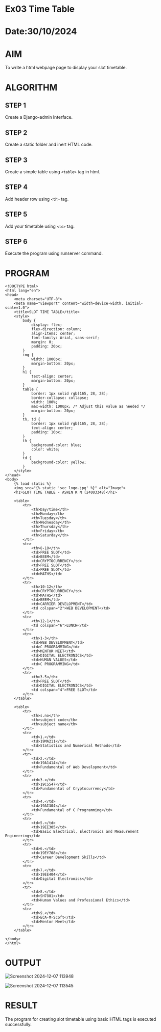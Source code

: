 # Ex03 Time Table
# Date:30/10/2024
# AIM
To write a html webpage page to display your slot timetable.

# ALGORITHM
## STEP 1
Create a Django-admin Interface.

## STEP 2
Create a static folder and inert HTML code.

## STEP 3
Create a simple table using `<table>` tag in html.

## STEP 4
Add header row using `<th>` tag.

## STEP 5
Add your timetable using `<td>` tag.

## STEP 6
Execute the program using runserver command.

# PROGRAM
```
<!DOCTYPE html>
<html lang="en">
<head>
    <meta charset="UTF-8">
    <meta name="viewport" content="width=device-width, initial-scale=1.0">
    <title>SLOT TIME TABLE</title>
    <style>
        body {
            display: flex;
            flex-direction: column;
            align-items: center;
            font-family: Arial, sans-serif;
            margin: 0;
            padding: 20px;
        }
        img {
            width: 1000px;
            margin-bottom: 20px;
        }
        h1 {
            text-align: center;
            margin-bottom: 20px;
        }
        table {
            border: 1px solid rgb(165, 28, 28);
            border-collapse: collapse;
            width: 100%;
            max-width: 1000px; /* Adjust this value as needed */
            margin-bottom: 20px;
        }
        th, td {
            border: 1px solid rgb(165, 28, 28);
            text-align: center;
            padding: 10px;
        }
        th {
            background-color: blue;
            color: white;
        }
        td {
            background-color: yellow;
        }
    </style>
</head>
<body>
    {% load static %}
    <img src="{% static 'sec logo.jpg' %}" alt="Image">
    <h1>SLOT TIME TABLE - ASWIN K N (24003348)</h1>

    <table>
        <tr>
            <th>Day/time</th>
            <th>Monday</th>
            <th>Tuesday</th>
            <th>Wednesday</th>
            <th>Thursday</th>
            <th>Friday</th>
            <th>Saturday</th>
        </tr>
        <tr>
            <th>8-10</th>
            <td>FREE SLOT</td>
            <td>BEEM</td>
            <td>CRYPTOCURRENCY</td>
            <td>FREE SLOT</td>
            <td>FREE SLOT</td>
            <td>MATHS</td>
        </tr>
        <tr>
            <th>10-12</th>
            <td>CRYPTOCURRENCY</td>
            <td>MATHS</td>
            <td>BEEM</td>
            <td>CARRIER DEVELOPMENT</td>
            <td colspan="2">WEB DEVELOPMENT</td>
        </tr>
        <tr>
            <th>12-1</th>
            <td colspan="6">LUNCH</td>
        </tr>
        <tr>
            <th>1-3</th>
            <td>WEB DEVELOPMENT</td>
            <td>C PROGRAMMING</td>
            <td>MENTOR MEET</td>
            <td>DIGITAL ELECTRONICS</td>
            <td>HUMAN VALUES</td>
            <td>C PROGRAMMING</td>
        </tr>
        <tr>
            <th>3-5</th>
            <td>FREE SLOT</td>
            <td>DIGITAL ELECTRONICS</td>
            <td colspan="4">FREE SLOT</td>
        </tr>
    </table>

    <table>
        <tr>
            <th>s.no</th>
            <th>subject code</th>
            <th>subject name</th>
        </tr>
        <tr>
            <td>1.</td>
            <td>19MA211</td>
            <td>Statistics and Numerical Methods</td>
        </tr>
        <tr>
            <td>2.</td>
            <td>19A1414</td>
            <td>Fundamental of Web Development</td>
        </tr>
        <tr>
            <td>3.</td>
            <td>19CS547</td>
            <td>Fundamental of Cryptocurrency</td>
        </tr>
        <tr>
            <td>4.</td>
            <td>19AI304</td>
            <td>Fundamental of C Programming</td>
        </tr>
        <tr>
            <td>5.</td>
            <td>19EE305</td>
            <td>Basic Electrical, Electronics and Measurement Engineering</td>
        </tr>
        <tr>
            <td>6.</td>
            <td>19EY708</td>
            <td>Career Development Skills</td>
        </tr>
        <tr>
            <td>7.</td>
            <td>19EE404</td>
            <td>Digital Electronics</td>
        </tr>
        <tr>
            <td>8.</td>
            <td>SH7801</td>
            <td>Human Values and Professional Ethics</td>
        </tr>
        <tr>
            <td>9.</td>
            <td>ECA-M-Scoft</td>
            <td>Mentor Meet</td>
        </tr>
    </table>

</body>
</html>
```
# OUTPUT
![Screenshot 2024-12-07 113948](https://github.com/user-attachments/assets/d62e8243-6dc6-4b0b-b3da-adb8cf9ae212)

![Screenshot 2024-12-07 113545](https://github.com/user-attachments/assets/33a24f6c-7ac9-42dd-9b19-16b5c700842b)


# RESULT
The program for creating slot timetable using basic HTML tags is executed successfully.

